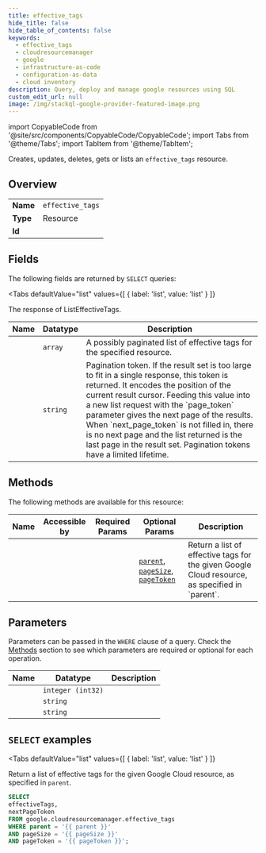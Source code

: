 ```yaml
--- 
title: effective_tags
hide_title: false
hide_table_of_contents: false
keywords:
  - effective_tags
  - cloudresourcemanager
  - google
  - infrastructure-as-code
  - configuration-as-data
  - cloud inventory
description: Query, deploy and manage google resources using SQL
custom_edit_url: null
image: /img/stackql-google-provider-featured-image.png
---
```


import CopyableCode from '@site/src/components/CopyableCode/CopyableCode';
import Tabs from '@theme/Tabs';
import TabItem from '@theme/TabItem';

Creates, updates, deletes, gets or lists an <code>effective_tags</code> resource.

## Overview
<table><tbody>
<tr><td><b>Name</b></td><td><code>effective_tags</code></td></tr>
<tr><td><b>Type</b></td><td>Resource</td></tr>
<tr><td><b>Id</b></td><td><CopyableCode code="google.cloudresourcemanager.effective_tags" /></td></tr>
</tbody></table>

## Fields

The following fields are returned by `SELECT` queries:

<Tabs
    defaultValue="list"
    values={[
        { label: 'list', value: 'list' }
    ]}
>
<TabItem value="list">

The response of ListEffectiveTags.

<table>
<thead>
    <tr>
    <th>Name</th>
    <th>Datatype</th>
    <th>Description</th>
    </tr>
</thead>
<tbody>
<tr>
    <td><CopyableCode code="effectiveTags" /></td>
    <td><code>array</code></td>
    <td>A possibly paginated list of effective tags for the specified resource.</td>
</tr>
<tr>
    <td><CopyableCode code="nextPageToken" /></td>
    <td><code>string</code></td>
    <td>Pagination token. If the result set is too large to fit in a single response, this token is returned. It encodes the position of the current result cursor. Feeding this value into a new list request with the `page_token` parameter gives the next page of the results. When `next_page_token` is not filled in, there is no next page and the list returned is the last page in the result set. Pagination tokens have a limited lifetime.</td>
</tr>
</tbody>
</table>
</TabItem>
</Tabs>

## Methods

The following methods are available for this resource:

<table>
<thead>
    <tr>
    <th>Name</th>
    <th>Accessible by</th>
    <th>Required Params</th>
    <th>Optional Params</th>
    <th>Description</th>
    </tr>
</thead>
<tbody>
<tr>
    <td><a href="#list"><CopyableCode code="list" /></a></td>
    <td><CopyableCode code="select" /></td>
    <td></td>
    <td><a href="#parameter-parent"><code>parent</code></a>, <a href="#parameter-pageSize"><code>pageSize</code></a>, <a href="#parameter-pageToken"><code>pageToken</code></a></td>
    <td>Return a list of effective tags for the given Google Cloud resource, as specified in `parent`.</td>
</tr>
</tbody>
</table>

## Parameters

Parameters can be passed in the `WHERE` clause of a query. Check the [Methods](#methods) section to see which parameters are required or optional for each operation.

<table>
<thead>
    <tr>
    <th>Name</th>
    <th>Datatype</th>
    <th>Description</th>
    </tr>
</thead>
<tbody>
<tr id="parameter-pageSize">
    <td><CopyableCode code="pageSize" /></td>
    <td><code>integer (int32)</code></td>
    <td></td>
</tr>
<tr id="parameter-pageToken">
    <td><CopyableCode code="pageToken" /></td>
    <td><code>string</code></td>
    <td></td>
</tr>
<tr id="parameter-parent">
    <td><CopyableCode code="parent" /></td>
    <td><code>string</code></td>
    <td></td>
</tr>
</tbody>
</table>

## `SELECT` examples

<Tabs
    defaultValue="list"
    values={[
        { label: 'list', value: 'list' }
    ]}
>
<TabItem value="list">

Return a list of effective tags for the given Google Cloud resource, as specified in `parent`.

```sql
SELECT
effectiveTags,
nextPageToken
FROM google.cloudresourcemanager.effective_tags
WHERE parent = '{{ parent }}'
AND pageSize = '{{ pageSize }}'
AND pageToken = '{{ pageToken }}';
```
</TabItem>
</Tabs>
